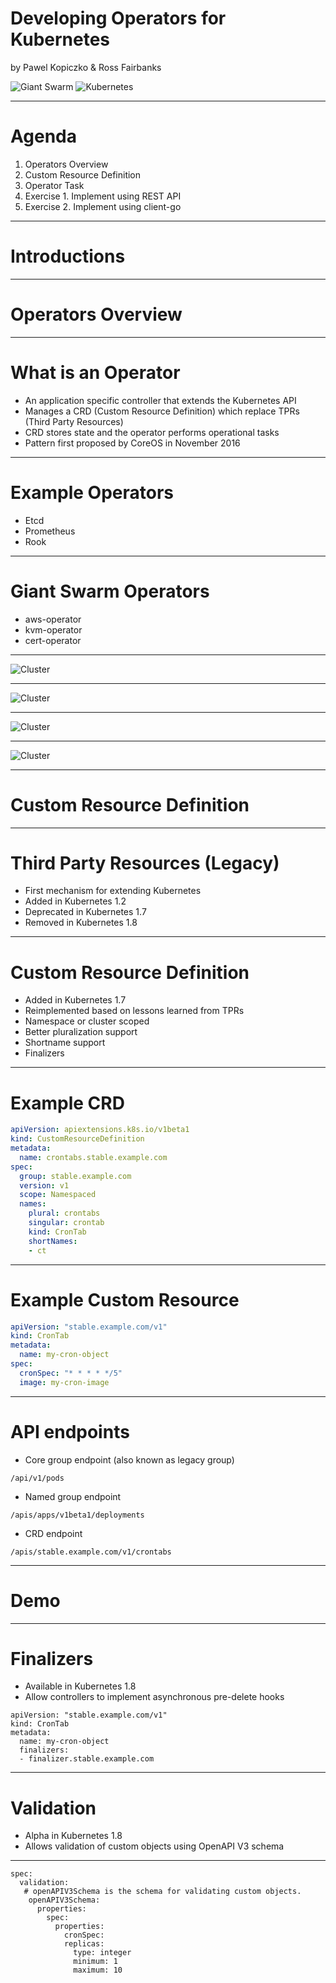 <!-- .slide: class="centered" -->
# Developing Operators for Kubernetes

by Pawel Kopiczko & Ross Fairbanks

![Giant Swarm](/layout/img/giantswarm.png) <!-- .element: style="width: 100px; margin-right: 50px" -->
![Kubernetes](/layout/img/kubernetes.png) <!-- .element: style="width: 90px; position: relative; top: -10px" -->

---

# Agenda

1. Operators Overview
2. Custom Resource Definition
3. Operator Task
4. Exercise 1. Implement using REST API
5. Exercise 2. Implement using client-go

---

<!-- .slide: data-background-image="/layout/img/city_skyline_buildings_2.svg" data-background-size="50% 50%" data-background-position="bottom" -->
# Introductions

---

<!-- .slide: data-background-image="/layout/img/city_skyline_buildings_2.svg" data-background-size="50% 50%" data-background-position="bottom" -->
# Operators Overview

---

# What is an Operator

- An application specific controller that extends the Kubernetes API
- Manages a CRD (Custom Resource Definition) which replace TPRs (Third Party Resources)
- CRD stores state and the operator performs operational tasks
- Pattern first proposed by CoreOS in November 2016

---

# Example Operators

- Etcd
- Prometheus
- Rook

---

# Giant Swarm Operators

- aws-operator
- kvm-operator
- cert-operator

---

<!-- .slide:  style="text-align: center;" -->
![Cluster](/layout/img/diagrams/kvm-operator/1.png) <!-- .element: style="width: 80%;" -->

---

<!-- .slide:  style="text-align: center;" -->
![Cluster](/layout/img/diagrams/kvm-operator/2.png) <!-- .element: style="width: 80%;" -->

---

<!-- .slide:  style="text-align: center;" -->
![Cluster](/layout/img/diagrams/kvm-operator/3.png) <!-- .element: style="width: 80%;" -->

---

<!-- .slide:  style="text-align: center;" -->
![Cluster](/layout/img/diagrams/kvm-operator/4.png) <!-- .element: style="width: 80%;" -->

---

<!-- .slide: data-background-image="/layout/img/city_skyline_buildings_2.svg" data-background-size="50% 50%" data-background-position="bottom" -->
# Custom Resource Definition

---

# Third Party Resources (Legacy)

- First mechanism for extending Kubernetes
- Added in Kubernetes 1.2
- Deprecated in Kubernetes 1.7
- Removed in Kubernetes 1.8

---

# Custom Resource Definition

- Added in Kubernetes 1.7
- Reimplemented based on lessons learned from TPRs
- Namespace or cluster scoped
- Better pluralization support
- Shortname support
- Finalizers

---

# Example CRD

```yaml
apiVersion: apiextensions.k8s.io/v1beta1
kind: CustomResourceDefinition
metadata:
  name: crontabs.stable.example.com
spec:
  group: stable.example.com
  version: v1
  scope: Namespaced
  names:
    plural: crontabs
    singular: crontab
    kind: CronTab
    shortNames:
    - ct
```

---

# Example Custom Resource

```yaml
apiVersion: "stable.example.com/v1"
kind: CronTab
metadata:
  name: my-cron-object
spec:
  cronSpec: "* * * * */5"
  image: my-cron-image
```

---

# API endpoints

- Core group endpoint (also known as legacy group)

```
/api/v1/pods
```

- Named group endpoint

```
/apis/apps/v1beta1/deployments
```

- CRD endpoint

```
/apis/stable.example.com/v1/crontabs
```

---

<!-- .slide: data-background-image="/layout/img/city_skyline_buildings_2.svg" data-background-size="50% 50%" data-background-position="bottom" -->
# Demo

---

# Finalizers

- Available in Kubernetes 1.8
- Allow controllers to implement asynchronous pre-delete hooks

```
apiVersion: "stable.example.com/v1"
kind: CronTab
metadata:
  name: my-cron-object
  finalizers:
  - finalizer.stable.example.com
```

---

# Validation

- Alpha in Kubernetes 1.8
- Allows validation of custom objects using OpenAPI V3 schema

---

```
spec:
  validation:
   # openAPIV3Schema is the schema for validating custom objects.
    openAPIV3Schema:
      properties:
        spec:
          properties:
            cronSpec:
            replicas:
              type: integer
              minimum: 1
              maximum: 10
```
